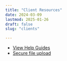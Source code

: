 ```yaml
---
title: "Client Resources"
date: 2024-03-09
lastmod: 2025-01-26
draft: false
slug: "clients"

---
```


* [View Help Guides](help-guides)
* [Secure file upload](https://athena.quinlan.cloud/s/JoshQuinlanFileDrop)
